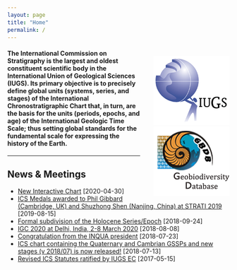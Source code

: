 ```yaml
---
layout: page
title: "Home"
permalink: /
---
```

<div style="float:right; margin-left:30px; margin-top:20px;">
  <a href="http://www.iugs.org/"><img src="images/IUGSLOGOright.gif" alt="IUGS logo" /></a><br />
  <a href="http://www.geobiodiversity.com/"><img src="images/GBDBlinkright.png" alt="Geobiodiversity DB logo"/></a>
</div>

#### The International Commission on Stratigraphy is the largest and oldest constituent scientific body in the International Union of Geological Sciences (IUGS). Its primary objective is to precisely define global units (systems, series, and stages) of the International Chronostratigraphic Chart that, in turn, are the basis for the units (periods, epochs, and age) of the International Geologic Time Scale; thus setting global standards for the fundamental scale for expressing the history of the Earth.

<hr />

## News & Meetings
* [New Interactive Chart](/news/130) [2020-04-30]
* [ICS Medals awarded to Phil Gibbard (Cambridge, UK) and Shuzhong Shen (Nanjing, China) at STRATI 2019](/news/129) [2019-08-15]
* [Formal subdivision of the Holocene Series/Epoch](/news/125) [2018-09-24]
* [IGC 2020 at Delhi, India, 2-8 March 2020](/news/123) [2018-08-08]
* [Congratulation from the INQUA president](/news/121) [2018-07-23]
* [ICS chart containing the Quaternary and Cambrian GSSPs and new stages (v 2018/07) is now released!](/news/120) [2018-07-13]
* [Revised ICS Statutes ratified by IUGS EC](/news/114) [2017-05-15]